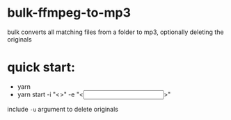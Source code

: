 # bulk-ffmpeg-to-mp3

bulk converts all matching files from a folder to mp3, optionally deleting the originals

# quick start:
- yarn
- yarn start -i "<<some input folder>>" -e "<<input file extension to match>>"

include `-u` argument to delete originals
